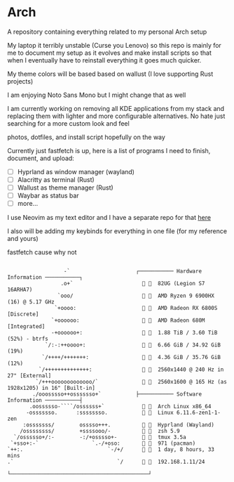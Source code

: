 # Arch

A repository containing everything related to my personal Arch setup

My laptop it terribly unstable (Curse you Lenovo) so this repo is mainly for me to document my setup as it evolves and make install scripts so that when I eventually have to reinstall everything it goes much quicker.

My theme colors will be based based on wallust (I love supporting Rust projects)

I am enjoying Noto Sans Mono but I might change that as well

I am currently working on removing all KDE applications from my stack and replacing them with lighter and more configurable alternatives. No hate just searching for a more custom look and feel

photos, dotfiles, and install script hopefully on the way

Currently just fastfetch is up, here is a list of programs I need to finish, document, and upload:
 - [ ] Hyprland as window manager (wayland)
 - [ ] Alacritty as terminal (Rust)
 - [ ] Wallust as theme manager (Rust)
 - [ ] Waybar as status bar
 - [ ] more...

I use Neovim as my text editor and I have a separate repo for that [here](https://github.com/rrumana/Neovim) 

I also will be adding my keybinds for everything in one file (for my reference and yours)

fastfetch cause why not
```

                  -`                     ┌─────────── Hardware Information ───────────┐
                 .o+`                      󰌢   82UG (Legion S7 16ARHA7)
                `ooo/                      󰻠   AMD Ryzen 9 6900HX (16) @ 5.17 GHz
               `+oooo:                     󰍛   AMD Radeon RX 6800S [Discrete]
              `+oooooo:                    󰍛   AMD Radeon 680M [Integrated]
              -+oooooo+:                      1.88 TiB / 3.60 TiB (52%) - btrfs
            `/:-:++oooo+:                  󰑭   6.66 GiB / 34.92 GiB (19%)
           `/++++/+++++++:                 󰓡   4.36 GiB / 35.76 GiB (12%)
          `/++++++++++++++:                󰍹   2560x1440 @ 240 Hz in 27" [External]
         `/+++ooooooooooooo/`              󰍹   2560x1600 @ 165 Hz (as 1928x1205) in 16" [Built-in]
        ./ooosssso++osssssso+`           ├─────────── Software Information ───────────┤
       .oossssso-````/ossssss+`            󰣇   Arch Linux x86_64
      -osssssso.      :ssssssso.           󰌢   Linux 6.11.6-zen1-1-zen
     :osssssss/        osssso+++.             Hyprland (Wayland)
    /ossssssss/        +ssssooo/-             zsh 5.9
  `/ossssso+/:-        -:/+osssso+-           tmux 3.5a
 `+sso+:-`                 `.-/+oso:       󰏖   971 (pacman)
`++:.                           `-/+/      󰅐   1 day, 8 hours, 33 mins
.`                                 `/      󰩟   192.168.1.11/24
                                         └────────────────────────────────────────────┘

```

